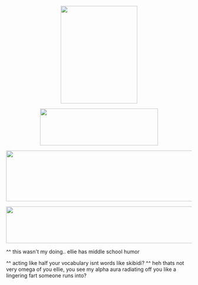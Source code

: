 <p align="center">
  <img width="208" height="265" src="https://files.catbox.moe/r46ivk.png">
</p>

<p align="center">
  <img width="320" height="100" src="https://spotify-github-profile.kittinanx.com/api/view?uid=mhx3obk47u7fomxlkrbs95dvq&cover_image=true&theme=novatorem&show_offline=false&background_color=555f53&interchange=false&bar_color=6bb36b&bar_color_cover=false)](https://github.com/kittinan/spotify-github-profile)">

<p align="center">
  <img width="750" height="138" src="https://files.catbox.moe/qnhsp1.png">
</p>

<p align="center">
  <img width="750" height="100" src="https://files.catbox.moe/e2jedi.jpg">
</p>


^^
this wasn't my doing.. ellie has middle school humor 

^^
acting like half your vocabulary isnt words like skibidi?
^^
heh thats not very omega of you ellie, you see my alpha aura radiating off you like a lingering fart someone runs into?
